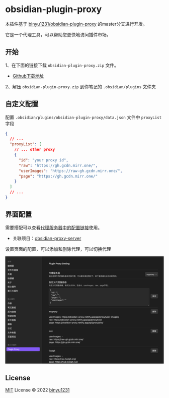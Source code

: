 # obsidian-plugin-proxy

本插件基于 [binyu1231/obsidian-plugin-proxy](https://github.com/binyu1231/obsidian-plugin-proxy) 的master分支进行开发。

它是一个代理工具，可以帮助您更快地访问插件市场。

## 开始

1、在下面的链接下载 `obsidian-plugin-proxy.zip` 文件。  
- [Github下载地址](https://github.com/gslnzfq/obsidian-plugin-proxy/releases)

2、解压 `obsidian-plugin-proxy.zip` 到你笔记的 `.obsidian/plugins` 文件夹

## 自定义配置

配置  `.obsidian/plugins/obsidian-plugin-proxy/data.json` 文件中 `proxyList` 字段

``` json
{
  // ...
  "proxyList": [
    // ... other proxy
    {
      "id": "your proxy id",
      "raw": "https://gh.gcdn.mirr.one/",
      "userImages": "https://raw-gh.gcdn.mirr.one/",
      "page": "https://gh.gcdn.mirr.one/"
    }
  ]
  // ...
}
```

## 界面配置

需要搭配可以查看[代理服务器中的配置链接](https://obsidian-proxy.netlify.app/)使用。

- 关联项目：[obsidian-proxy-server](https://github.com/gslnzfq/obsidian-proxy-server)

设置页面的配置，可以添加和删除代理，可以切换代理

![docs/img.png](docs/img.png)

## License

[MIT](./LICENSE) License © 2022 [binyu1231](https://github.com/binyu1231)
